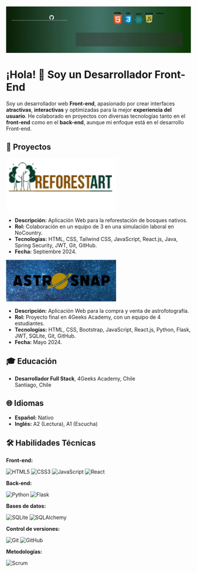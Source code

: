 
![GIF Header](./header.gif)
# ¡Hola! 👋 Soy un **Desarrollador Front-End**

Soy un desarrollador web **Front-end**, apasionado por crear interfaces **atractivas**, **interactivas** y optimizadas para la mejor **experiencia del usuario**. He colaborado en proyectos con diversas tecnologías tanto en el **front-end** como en el **back-end**, aunque mi enfoque está en el desarrollo Front-end.


## 🚀 Proyectos
<img src="./Reforestarlogo.png" alt="Reforestart" width="300px">

- **Descripción:** Aplicación Web para la reforestación de bosques nativos. 
- **Rol:** Colaboración en un equipo de 3 en una simulación laboral en NoCountry.
- **Tecnologías:** HTML, CSS, Tailwind CSS, JavaScript, React.js, Java, Spring Security, JWT, Git, GitHub.
- **Fecha:** Septiembre 2024.

<img src="./Astronap-logo.png" alt="Astronap" width="300px">

- **Descripción:** Aplicación Web para la compra y venta de astrofotografía.
- **Rol:** Proyecto final en 4Geeks Academy, con un equipo de 4 estudiantes.
- **Tecnologías:** HTML, CSS, Bootstrap, JavaScript, React.js, Python, Flask, JWT, SQLite, Git, GitHub.
- **Fecha:** Mayo 2024.



## 🎓 Educación

- **Desarrollador Full Stack**, 4Geeks Academy, Chile  
  Santiago, Chile

## 🌐 Idiomas
- **Español:** Nativo
- **Inglés:** A2 (Lectura), A1 (Escucha)

## 🛠️ Habilidades Técnicas

**Front-end:**

![HTML5](https://img.shields.io/badge/-HTML5-E34F26?logo=html5&logoColor=white&style=flat)
![CSS3](https://img.shields.io/badge/-CSS3-1572B6?logo=css3&logoColor=white&style=flat)
![JavaScript](https://img.shields.io/badge/-JavaScript-F7DF1E?logo=javascript&logoColor=black&style=flat)
![React](https://img.shields.io/badge/-React-61DAFB?logo=react&logoColor=black&style=flat)

**Back-end:**

![Python](https://img.shields.io/badge/-Python-3776AB?logo=python&logoColor=white&style=flat)
![Flask](https://img.shields.io/badge/-Flask-000000?logo=flask&logoColor=white&style=flat)

**Bases de datos:**

![SQLite](https://img.shields.io/badge/-SQLite-003B57?logo=sqlite&logoColor=white&style=flat)
![SQLAlchemy](https://img.shields.io/badge/-SQLAlchemy-323232?logo=sqlalchemy&logoColor=white&style=flat)

**Control de versiones:**

![Git](https://img.shields.io/badge/-Git-F05032?logo=git&logoColor=white&style=flat)
![GitHub](https://img.shields.io/badge/-GitHub-181717?logo=github&logoColor=white&style=flat)

**Metodologías:**

![Scrum](https://img.shields.io/badge/-Scrum-6DB33F?logo=scrumalliance&logoColor=white&style=flat)


<!--
**tonycq/tonycq** is a ✨ _special_ ✨ repository because its `README.md` (this file) appears on your GitHub profile.

Here are some ideas to get you started:

- 🔭 I’m currently working on ...
- 🌱 I’m currently learning ...
- 👯 I’m looking to collaborate on ...
- 🤔 I’m looking for help with ...
- 💬 Ask me about ...
- 📫 How to reach me: ...
- 😄 Pronouns: ...
- ⚡ Fun fact: ...
-->

